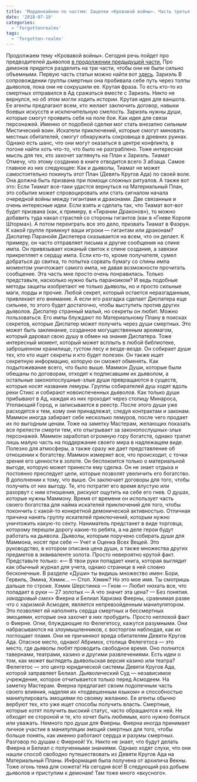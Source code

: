 ```yaml
---
title: 'Морденкайнен по частям: Зацепки «Кровавой войны». Часть третья'
date: '2018-07-19'
categories:
  - 'forgottenrealms'
tags:
  - 'forgotten-realms'
---
```


Продолжаем тему «Кровавой войны». Сегодня речь пойдет про предводителей дьяволов [в продолжении предыдущей части.](https://adventurersleague.wordpress.com/2018/07/20/%d0%bc%d0%be%d1%80%d0%b4%d0%b5%d0%bd%d0%ba%d0%b0%d0%b9%d0%bd%d0%b5%d0%bd-%d0%bf%d0%be-%d1%87%d0%b0%d1%81%d1%82%d1%8f%d0%bc-%d0%b7%d0%b0%d1%86%d0%b5%d0%bf%d0%ba%d0%b8-%d0%ba%d1%80%d0%be%d0%b2-2/) Про демонов придется разделить на три части, чтобы они не были сильно объемными. Первую часть статьи можно найти вот [здесь](https://adventurersleague.wordpress.com/2018/07/20/%d0%bc%d0%be%d1%80%d0%b4%d0%b5%d0%bd%d0%ba%d0%b0%d0%b9%d0%bd%d0%b5%d0%bd-%d0%bf%d0%be-%d1%87%d0%b0%d1%81%d1%82%d1%8f%d0%bc-%d0%b7%d0%b0%d1%86%d0%b5%d0%bf%d0%ba%d0%b8-%d0%ba%d1%80%d0%be%d0%b2/). Зариэль В сопровождении группы смертных она пробивала себе путь через толпы дьяволов, пока они не сокрушили ее. Крутая фраза. То есть кто-то из смертных отправился в Ад сражаться вместе с Зариэль. Никто не вернулся, но об этом могли ходить истории. Крутая идея для ваншота. Ее агенты предлагают всем, кто желает заключить договор, навыки боевых искусств и исключительную смелость. Зариэль нужны души, которые смогут проявить себя на поле боя. Как идея для связи персонажей. Именно от подобной сделки мог стать внезапно сильным Мистический воин. Искатели приключений, которые смогут миновать местных обитателей, смогут обнаружить сокровища в древних руинах. Однако есть шанс, что они могут оказаться в центре конфликта, в погоне найти хоть что-то, что было не разграблено. Тоже интересная мысль для тех, кто захочет заглянуть на План к Зариэль. Тиамат Отмечу, что этому созданию в книге отводится всего 3 абзаца. Самое главное из них следующее: Как и дьяволы, Тиамат не может самостоятельно покинуть этот План (Девять Кругов Ада) по своей воле. Она должна быть призвана при помощи сложных ритуалов. А также вот это: Если Тиамат все-таки удастся вернуться на Материальный План, это событие может спровоцировать или стать сигналом начала очередной войны между гигантами и драконами. Две связанные и очень интересные идеи. Если взять и сделать так, что Тиамат вот-вот будет призвана (как, к примеру, в «Тирании Драконов»), то можно добавить туда накал страстей со стороны гигантов (как в «Гневе Короля Шторма»). А потом переиграть все это дело, призвать Тиамат в Фаэрун. К какой группе примкнут ваши игроки — гигантам или драконам? Диспатер Паранойя Диспетера сказывается на всем, что он делает. К примеру, он часто отправляет письма и другие сообщения на спине импа. Он привязывает кожаный свиток к спине создания, а завязки прикрепляет к сердцу импа. Если кто-то, кроме получателя, сумел добраться до свитка, то попытка сорвать бумагу со спины импа моментом уничтожает самого импа, не давая возможности прочитать сообщение. Эта часть мне просто очень понравилась. Только представьте, насколько нужно быть параноиком? И ведь подобные методы защиты изобретают не только дьяволы, но и просто сильные маги, лорды и прочие. Любой секрет, который остается неразгаданным, привлекает его внимание. А если его разгадка сделает Диспатера еще сильнее, то этого будет достаточно, чтобы выступить против других дьяволов. Диспатер странный малый, но секреты он любит. Можно пользоваться. Его импы блуждают по Материальному Плану в поисках секретов, которые Диспатер может получить через души смертных. Это может быть заклинание, созданное могущественным архимагом, который даровал свою душу в обмен на знания Диспатера. Тоже интересный момент, который может всплыть в любой библиотеке, заброшенном хранилище, густом лесу и везде-везде. Он собирает души тех, кто кто ищет секреты и кто будет полезен. Он также ищет секретную информацию, которую он сможет обменять. Как подытоживание всего, что было выше. Маммон Души, которые были обещаны по договорам, отходят к подписавшим их дьяволом, а остальные законопослушные-злые души превращаются в существ, которые носят название лемуры. Группы собирателей душ ходят вдоль реки Стикс и собирают новоиспеченных дьяволов. Как только души прибывают в Ад, каждая из них проходит через столицу Минароса, Утопающий Город, и записывается в реестр. После этого души уже расходятся к тем, кому они принадлежат, следуя контрактам и законам. Маммон иногда забирает себе несколько лемуров, после чего продает их по выгодным ценам. Тоже на заметку Мастерам, желающих показать все прелести смерти тем, кто отыгрывает за законопослушных-злых персонажей. Маммон заработал огромную гору богатств, однако тратит лишь малую часть на поддержание своего мира в надлежащем виде. Полезно для атмосферы, а также сразу же дает представление об отношении к богатству. Маммон измеряет все, что происходит, с точки зрения его ценности в золоте. Он беспокоится только о материальной выгоде, которую может принести ему сделка. Он не знает отдыха и постоянно преследует цели, которые позволят увеличить его богатство. В дополнении к тому, что выше. Он заключает договоры для того, чтобы получить от них выгоду. Те, кто потратят его время впустую или разорвут с ним отношения, рискуют ощутить на себе его гнев. О душах, которые нужны Маммону. Время от времени он использует часть своего богатства для найма искателей приключений для того, чтобы покончить с какой-то конкретной демонической активностью. Отличная причина нанять группу искателей приключений, которым нужно уничтожить какую-то секту. Наниматель предстанет в виде торговца, которому перешли дорогу какие-то ребята, а на деле герои будут работать на дьявола. Дьяволы, которым поручено собирать души для Маммона, носят при себе — Учет и Оценка Всех Вещей. Это руководство, в котором описана цена души, а также множества других предметов в эквиваленте золота. Просто невероятно крутой факт. Представьте только: «— В твои руки попадает книга, которая выглядит как обычный журнал для учета, однако странице в ней словно бесконечные. В разделе «Души» ты видишь множество имен: Бори, Гервиль, Эмина, Хэмик… — Стоп. Хэмик? Но это мое имя. Ты смотришь дальше по строке. Хэмик Шерстинка — Гном — Любит нюхать все, что попадает в руки — 27 золотых — А что значит эта цена? — Без понятия. _закадровый смех_» Фиерна и Белиал Харизма Фиерны, сравнимая разве что с харизмой Асмодея, является непревзойденным манипулятором. Это позволяет ей наполнять сердца смертных и бессмертных эмоциями, которые она захочет в них пробудить. Просто неплохой факт о Фиерне. Огни, блуждающие по Фелегетосу, кажутся разумными. Они набрасываются на злоумышленников, с восторгом наблюдая, как их поглощает пламя. Они не причиняют вреда обитателям Девяти Кругов Ада. Опасное место, однако! Абримох, столица Фелегетоса — это место, где дьяволы любят проводить свободное время. Оно полнится тавернами, театрами, казино и другими развлечениями. Есть идеи о том, как может выглядеть дьявольская версия казино или театра? Фелегетос — это центр юридической системы Девяти Кругов Ада, которой заправляет Белиал. Дьяволический Суд — независимое учреждение, которое отчитывается только перед Асмодеем. На заметку Мастерам. Фиерна предлагает своим подопечным часть своего влияния, наделяя их «подвешенным языком» и способностью манипулировать эмоциями по своему желанию. Ее агенты обычно вербуют тех, кто уже ищет способы получить власть. Смертные, которые хотят получить высокий статус, часто обращаются к ней. Не обходят ее стороной и те, кто хочет быть любимым, кого нужно бояться или уважать. Немного про души для Фиерны. Фиерна иногда принимает личное участие в манипуляции эмоций смертных для того, чтобы больше понять, как именно работают сердца и разумы смертных. Разговор по душам с Фиерной! Ух. Никто не знает, что будут делать Фиерна и Белиал с полученными знаниями. Однако ходят слухи, что они нашли способ свободно путешествовать из Девяти Кругов Ада на Материальный Планы. Информация была получена от архилича Векны. Тоже огонь тема для сюжета! На сегодня все! В следующий раз добьем дьяволов и приступим к демонам! Там тоже много «вкусного».
